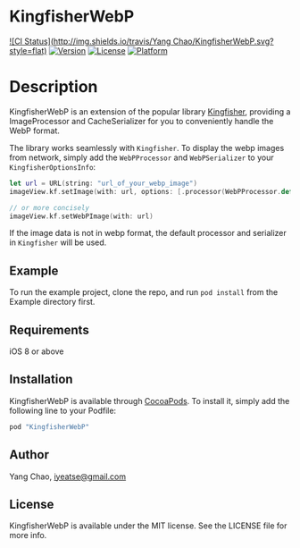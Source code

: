 # KingfisherWebP

[![CI Status](http://img.shields.io/travis/Yang Chao/KingfisherWebP.svg?style=flat)](https://travis-ci.org/yeatse/KingfisherWebP)
[![Version](https://img.shields.io/cocoapods/v/KingfisherWebP.svg?style=flat)](http://cocoapods.org/pods/KingfisherWebP)
[![License](https://img.shields.io/cocoapods/l/KingfisherWebP.svg?style=flat)](http://cocoapods.org/pods/KingfisherWebP)
[![Platform](https://img.shields.io/cocoapods/p/KingfisherWebP.svg?style=flat)](http://cocoapods.org/pods/KingfisherWebP)

# Description

KingfisherWebP is an extension of the popular library [Kingfisher](https://github.com/onevcat/Kingfisher), providing a ImageProcessor and CacheSerializer for you to conveniently handle the WebP format.

The library works seamlessly with `Kingfisher`. To display the webp images from network, simply add the `WebPProcessor` and `WebPSerializer` to your `KingfisherOptionsInfo`:

```swift
let url = URL(string: "url_of_your_webp_image")
imageView.kf.setImage(with: url, options: [.processor(WebPProcessor.default), .cacheSerializer(WebPSerializer.default)])

// or more concisely
imageView.kf.setWebPImage(with: url)
```

If the image data is not in webp format, the default processor and serializer in `Kingfisher` will be used.


## Example

To run the example project, clone the repo, and run `pod install` from the Example directory first.

## Requirements

iOS 8 or above

## Installation

KingfisherWebP is available through [CocoaPods](http://cocoapods.org). To install
it, simply add the following line to your Podfile:

```ruby
pod "KingfisherWebP"
```

## Author

Yang Chao, iyeatse@gmail.com

## License

KingfisherWebP is available under the MIT license. See the LICENSE file for more info.
